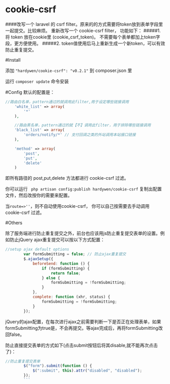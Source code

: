 # cookie-csrf

####改写一个 laravel 的 csrf filter。原来的的方式需要将token放到表单字段里一起提交。比较麻烦。 重新改写一个 cookie-csrf filter， 功能如下：
#####1. 将 token 放在cookie里 (cookie_csrf_token)。 不需要每个表单都加上token字段，更方便使用。
#####2. token值使用后马上重新生成一个新token，可以有效防止重复提交。


#Install

添加 ``` "hardywen/cookie-csrf": "v0.2.1" ``` 到 composer.json 里

运行 ``` composer update ``` 命令安装


#Config
默认的配置是：
```php
//路由白名单，pattern通过的就调用此filter,用于设定哪些链接调用
    'white_list' => array(
        '*'
    ),

    //路由黑名单，pattern通过的就【不】调用此filter，用于排除哪些链接调用
    'black_list' => array(
        'orders/notify/*' // 支付回调之类的外站调用本站接口链接
    ),

    'method' => array(
        'post',
        'put',
        'delete'
    )

``` 
即所有路径的 post,put,delete 方法都进行 cookie-csrf 过滤。

你可以运行 ``` php artisan config:publish hardywen/cookie-csrf``` 复制出配置文件，然后改按你的需要来配置。

当```route=>''```，则不自动使用cookie-csrf， 你可以自己按需要去手动调用  cookie-csrf 过滤。


#Others

除了服务端进行防止重复提交之外，前台也应该用js防止重复提交表单的设置。例如防止jQuery ajax重复提交可以按以下方式配置：
```js
//setup ajax default options
        var formSubmitting = false; // 防止ajax重复提交
        $.ajaxSetup({
            beforeSend: function () {
                if (formSubmitting) {
                    return false;
                } else {
                    formSubmitting = !formSubmitting;
                }
            },
            complete: function (xhr, status) {
                formSubmitting = !formSubmitting;
            }
        });
```
jQuery的ajax配置，在每次进行ajax之前需要判断一下是否正在处理表单，如果formSubmitting为true是，不会再提交。等ajax完成后，再将formSubmitting改回false。

防止直接提交表单的方式如下(点击submit按钮后将其disable,就不能再次点击了)：
```js
//防止重复提交表单
        $("form").submit(function () {
            $(":submit", this).attr("disabled", "disabled");
        });
        ```
